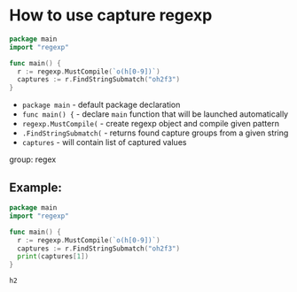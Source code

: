 # How to use capture regexp

```go
package main
import "regexp"

func main() {
  r := regexp.MustCompile(`o(h[0-9])`)
  captures := r.FindStringSubmatch("oh2f3")
}
```

- `package main` - default package declaration
- `func main() {` - declare `main` function that will be launched automatically
- `regexp.MustCompile(` - create regexp object and compile given pattern
- `.FindStringSubmatch(` - returns found capture groups from a given string
- `captures` - will contain list of captured values

group: regex

## Example: 
```go
package main
import "regexp"

func main() {
  r := regexp.MustCompile(`o(h[0-9])`)
  captures := r.FindStringSubmatch("oh2f3")
  print(captures[1])
}
```
```
h2
```

